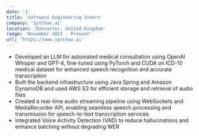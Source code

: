 ```yaml
---
date: '1'
title: 'Software Engineering Intern'
company: 'Synthax.ai'
location: 'Doncaster, United Kingdom'
range: 'November 2023 - Present'
url: 'https://www.synthax.ai'
---
```


- Developed an LLM for automated medical consultation using OpenAI Whisper and GPT-4, fine-tuned using PyTorch and CUDA on ICD-10 medical dataset for enhanced speech recognition and accurate transcription
- Built the backend infrastructure using Java Spring and Amazon DynamoDB and used AWS S3 for efficient storage and retrieval of audio files
- Created a real-time audio streaming pipeline using WebSockets and MediaRecorder API, enabling seamless speech processing and transmission for speech-to-text transcription services
- Integrated Voice Activity Detection (VAD) to reduce hallucinations and enhance batching without degrading WER
